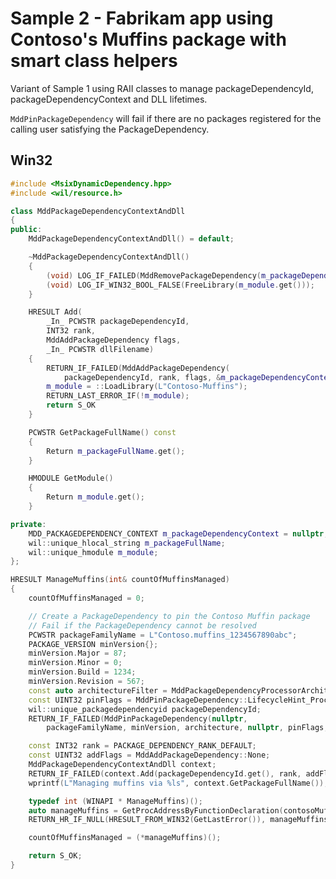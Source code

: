 # Sample 2 - Fabrikam app using Contoso's Muffins package with smart class helpers

Variant of Sample 1 using RAII classes to manage packageDependencyId, packageDependencyContext and DLL lifetimes.

```MddPinPackageDependency``` will fail if there are no packages registered for the calling user satisfying the PackageDependency.

## Win32

```c++
#include <MsixDynamicDependency.hpp>
#include <wil/resource.h>

class MddPackageDependencyContextAndDll
{
public:
    MddPackageDependencyContextAndDll() = default;

    ~MddPackageDependencyContextAndDll()
    {
        (void) LOG_IF_FAILED(MddRemovePackageDependency(m_packageDependencyContext));
        (void) LOG_IF_WIN32_BOOL_FALSE(FreeLibrary(m_module.get()));
    }

    HRESULT Add(
        _In_ PCWSTR packageDependencyId,
        INT32 rank,
        MddAddPackageDependency flags,
        _In_ PCWSTR dllFilename)
    {
        RETURN_IF_FAILED(MddAddPackageDependency(
            packageDependencyId, rank, flags, &m_packageDependencyContext , &m_packageFullName));
        m_module = ::LoadLibrary(L"Contoso-Muffins");
        RETURN_LAST_ERROR_IF(!m_module);
        return S_OK
    }

    PCWSTR GetPackageFullName() const
    {
        Return m_packageFullName.get();
    }

    HMODULE GetModule()
    {
        Return m_module.get();
    }

private:
    MDD_PACKAGEDEPENDENCY_CONTEXT m_packageDependencyContext = nullptr;
    wil::unique_hlocal_string m_packageFullName;
    wil::unique_hmodule m_module;
};

HRESULT ManageMuffins(int& countOfMuffinsManaged)
{
    countOfMuffinsManaged = 0;

    // Create a PackageDependency to pin the Contoso Muffin package
    // Fail if the PackageDependency cannot be resolved
    PCWSTR packageFamilyName = L"Contoso.muffins_1234567890abc";
    PACKAGE_VERSION minVersion{};
    minVersion.Major = 87;
    minVersion.Minor = 0;
    minVersion.Build = 1234;
    minVersion.Revision = 567;
    const auto architectureFilter = MddPackageDependencyProcessorArchitectures::None;
    const UINT32 pinFlags = MddPinPackageDependency::LifecycleHint_Process;
    wil::unique_packagedependencyid packageDependencyId;
    RETURN_IF_FAILED(MddPinPackageDependency(nullptr,
        packageFamilyName, minVersion, architecture, nullptr, pinFlags, &packageDependencyId));

    const INT32 rank = PACKAGE_DEPENDENCY_RANK_DEFAULT;
    const UINT32 addFlags = MddAddPackageDependency::None;
    MddPackageDependencyContextAndDll context;
    RETURN_IF_FAILED(context.Add(packageDependencyId.get(), rank, addFlags, L"Contoso-Muffins"));
    wprintf(L"Managing muffins via %ls", context.GetPackageFullName());

    typedef int (WINAPI * ManageMuffins)();
    auto manageMuffins = GetProcAddressByFunctionDeclaration(contosoMuffinsDll, ManageMuffins);
    RETURN_HR_IF_NULL(HRESULT_FROM_WIN32(GetLastError()), manageMuffins);

    countOfMuffinsManaged = (*manageMuffins)();

    return S_OK;
}
```
